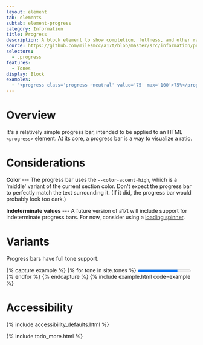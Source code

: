 ```yaml
---
layout: element
tab: elements
subtab: element-progress
category: Information
title: Progress
description: A block element to show completion, fullness, and other ratios
source: https://github.com/milesmcc/a17t/blob/master/src/information/progress.js
selectors:
  - .progress
features:
  - Tones
display: Block
examples:
  - "<progress class='progress ~neutral' value='75' max='100'>75%</progress>"
---
```


# Overview

It's a relatively simple progress bar, intended to be applied to an HTML `<progress>` element. At its core, a progress bar is a way to visualize a ratio.

# Considerations

**Color** --- The progress bar uses the `--color-accent-high`, which is a 'middle' variant of the current section color. Don't expect the progress bar to perfectly match the text surrounding it. (If it did, the progress bar would probably look too dark.)

**Indeterminate values** --- A future version of a17t will include support for indeterminate progress bars. For now, consider using a [loading spinner](/utils/loading).

# Variants

Progress bars have full tone support.

{% capture example %}
{% for tone in site.tones %}
<progress class="progress ~{{tone}} @high {% if forloop.last == false %}mb-4{% endif %}" value="75" max="100">75%</progress>
{% endfor %}
{% endcapture %}
{% include example.html code=example %}

# Accessibility

{% include accessibility_defaults.html %}

{% include todo_more.html %}
